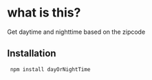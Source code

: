 # what is this?

Get daytime and nighttime based on the zipcode

## Installation
` npm install dayOrNightTime`

